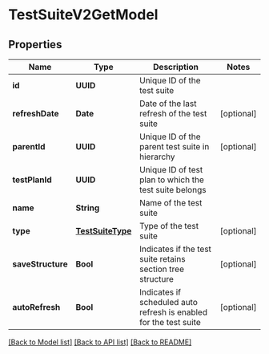 # TestSuiteV2GetModel

## Properties
Name | Type | Description | Notes
------------ | ------------- | ------------- | -------------
**id** | **UUID** | Unique ID of the test suite | 
**refreshDate** | **Date** | Date of the last refresh of the test suite | [optional] 
**parentId** | **UUID** | Unique ID of the parent test suite in hierarchy | [optional] 
**testPlanId** | **UUID** | Unique ID of test plan to which the test suite belongs | 
**name** | **String** | Name of the test suite | 
**type** | [**TestSuiteType**](TestSuiteType.md) | Type of the test suite | [optional] 
**saveStructure** | **Bool** | Indicates if the test suite retains section tree structure | [optional] 
**autoRefresh** | **Bool** | Indicates if scheduled auto refresh is enabled for the test suite | [optional] 

[[Back to Model list]](../README.md#documentation-for-models) [[Back to API list]](../README.md#documentation-for-api-endpoints) [[Back to README]](../README.md)


